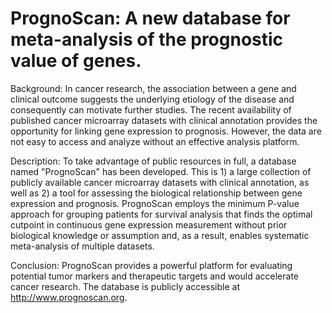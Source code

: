 # PrognoScan: A new database for meta-analysis of the prognostic value of genes.
Background: In cancer research, the association between a gene and clinical outcome suggests the underlying etiology of the disease and consequently can motivate further studies. The recent availability of published cancer microarray datasets with clinical annotation provides the opportunity for linking gene expression to prognosis. However, the data are not easy to access and analyze without an effective analysis platform.

Description: To take advantage of public resources in full, a database named "PrognoScan" has been developed. This is 1) a large collection of publicly available cancer microarray datasets with clinical annotation, as well as 2) a tool for assessing the biological relationship between gene expression and prognosis. PrognoScan employs the minimum P-value approach for grouping patients for survival analysis that finds the optimal cutpoint in continuous gene expression measurement without prior biological knowledge or assumption and, as a result, enables systematic meta-analysis of multiple datasets.

Conclusion: PrognoScan provides a powerful platform for evaluating potential tumor markers and therapeutic targets and would accelerate cancer research. The database is publicly accessible at http://www.prognoscan.org.
